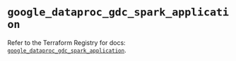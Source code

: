 # `google_dataproc_gdc_spark_application`

Refer to the Terraform Registry for docs: [`google_dataproc_gdc_spark_application`](https://registry.terraform.io/providers/hashicorp/google/6.32.0/docs/resources/dataproc_gdc_spark_application).
